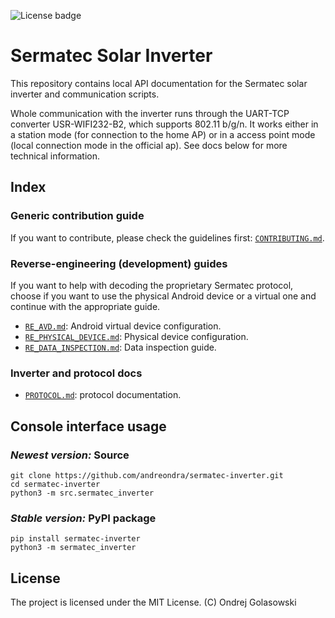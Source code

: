 ![License badge](https://img.shields.io/github/license/andreondra/sermatec-inverter?style=for-the-badge)

# Sermatec Solar Inverter
This repository contains local API documentation for the Sermatec solar inverter and communication scripts.

Whole communication with the inverter runs through the UART-TCP converter USR-WIFI232-B2, which supports 802.11 b/g/n. It works either in a station mode (for connection to the home AP) or in a access point mode (local connection mode in the official ap). See docs below for more technical information.

## Index
### Generic contribution guide
If you want to contribute, please check the guidelines first: [`CONTRIBUTING.md`](docs/CONTRIBUTING.md).

### Reverse-engineering (development) guides
If you want to help with decoding the proprietary Sermatec protocol, choose if you want to use the physical Android device or a virtual one and continue with the appropriate guide.
- [`RE_AVD.md`](docs/RE_AVD.md): Android virtual device configuration.
- [`RE_PHYSICAL_DEVICE.md`](docs/RE_PHYSICAL_DEVICE.md): Physical device configuration.
- [`RE_DATA_INSPECTION.md`](docs/RE_DATA_INSPECTION.md): Data inspection guide.

### Inverter and protocol docs
- [`PROTOCOL.md`](docs/PROTOCOL.md): protocol documentation.

## Console interface usage
### *Newest version:* Source
```
git clone https://github.com/andreondra/sermatec-inverter.git
cd sermatec-inverter
python3 -m src.sermatec_inverter
```

### *Stable version:* PyPI package
```
pip install sermatec-inverter
python3 -m sermatec_inverter
```

## License
The project is licensed under the MIT License. (C) Ondrej Golasowski